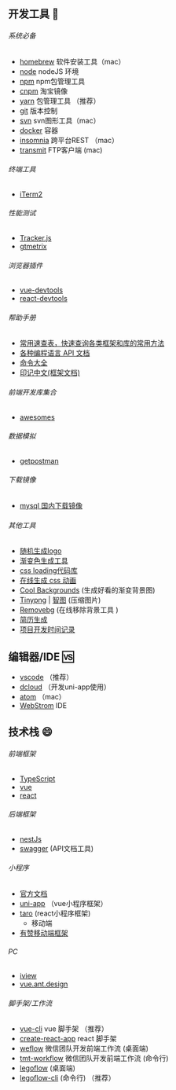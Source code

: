 
## 开发工具 🔧

######  系统必备
* [homebrew](https://brew.sh/)  软件安装工具（mac）
* [node](https://nodejs.org/zh-cn/) nodeJS 环境
* [npm](https://nodejs.org/zh-cn/)  npm包管理工具
* [cnpm](https://npm.taobao.org/) 淘宝镜像
* [yarn](https://yarn.bootcss.com/) 包管理工具 （推荐）
* [git](https://git-scm.com/) 版本控制
* [svn](https://www.smartsvn.com/)  svn图形工具（mac）
* [docker](https://www.docker.com/) 容器
* [insomnia](https://insomnia.rest/download/#mac)  跨平台REST （mac）
* [transmit](https://transmit.en.softonic.com/mac?ex=CAT-801.2)  FTP客户端 (mac)
######  终端工具
  * [iTerm2](https://www.iterm2.com/) 
######  性能测试
  * [Tracker.js](https://ucren.com/tracker/docs/#quickstart)
  * [gtmetrix](https://gtmetrix.com/ )
######  浏览器插件
  * [vue-devtools](https://github.com/vuejs/vue-devtools)  
  * [react-devtools](https://github.com/facebook/react-devtools/)
######  帮助手册
  * [常用速查表，快速查询各类框架和库的常用方法](https://devhints.io/)
  * [各种编程语言 API 文档](https://devdocs.io/)
  * [命令大全](https://www.rdtoc.com/)
  * [印记中文(框架文档)](https://docschina.org/)
######  前端开发库集合
  * [awesomes](https://www.awesomes.cn/)  
######  数据模拟
  * [getpostman](https://www.getpostman.com/)  
######  下载镜像
  * [mysql 国内下载镜像](http://mirrors.sohu.com/mysql/) 
######  其他工具
  * [随机生成logo](http://emblemmatic.org/markmaker/#/) 
  * [渐变色生成工具](https://www.grabient.com/)
  * [css loading代码库](https://epic-spinners.epicmax.co/#/)
  * [在线生成 css 动画](http://animista.net) 
  * [Cool Backgrounds](https://coolbackgrounds.io/) (生成好看的渐变背景图)
  * [Tinypng](https://tinypng.com/) | [智图](http://zhitu.isux.us/) (压缩图片)
  * [Removebg](https://www.remove.bg/) (在线移除背景工具 )
  * [简历生成](https://enhancv.com/) 
  * [项目开发时间记录](https://wakatime.com/)

## 编辑器/IDE 🆚

- [vscode](https://code.visualstudio.com/) （推荐）  
- [dcloud](https://www.dcloud.io/)  （开发uni-app使用）
- [atom](https://atom.io/) （mac）
- [WebStrom](https://www.jetbrains.com/webstorm/)  IDE

## 技术栈 😄

######  前端框架
- [TypeScript](https://www.tslang.cn/)
- [vue](https://vuefe.cn/) 
- [react](https://react.docschina.org/)
######  后端框架
- [nestJs](https://exlley.gitbooks.io/nest-js/content/)
- [swagger](https://swagger.io/) (API文档工具)
######  小程序
- [官方文档](https://developers.weixin.qq.com/miniprogram/dev/framework/) 
- [uni-app](https://uniapp.dcloud.io/) （vue小程序框架）
- [taro](https://taro.aotu.io/) (react小程序框架)
  * 移动端
- [有赞移动端框架](https://youzan.github.io/vant/#/zh-CN/style) 
######  PC
- [iview](https://www.iviewui.com/) 
- [vue.ant.design](https://vue.ant.design/docs/vue/introduce-cn/) 
######  脚手架/工作流 
- [vue-cli](https://cli.vuejs.org/) vue 脚手架 （推荐）
- [create-react-app](https://github.com/facebook/create-react-app) react 脚手架
- [weflow](https://weflow.io/) 微信团队开发前端工作流 (桌面端)
- [tmt-workflow](https://github.com/Tencent/tmt-workflow) 微信团队开发前端工作流 (命令行)
- [legoflow](https://legoflow.com)   (桌面端)
- [legoflow-cli](https://github.com/legoflow/legoflow-cli)   (命令行) （推荐）
  


